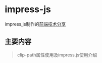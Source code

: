 # impress-js
impress,js制作的[前端技术分享](http://fog3211.com/impress-js/show/index.html)

## 主要内容

> clip-path属性使用及impress.js使用介绍
